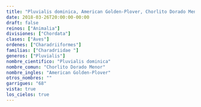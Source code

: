```yaml
---
title: "Pluvialis dominica, American Golden-Plover, Chorlito Dorado Menor"
date: 2018-03-26T20:00:00-00:00
draft: false
reinos: ["Animalia"]
divisiones: ["Chordata"]
clases: ["Aves"]
ordenes: ["Charadriiformes"]
familias: ["Charadriidae "]
generos: ["Pluvialis"]
nombre_cientifico: "Pluvialis dominica"
nombre_comun: "Chorlito Dorado Menor"
nombre_ingles: "American Golden-Plover"
otros_nombres: ""
garrigues: "68"
vista: true
los_cielos: true
---
```

